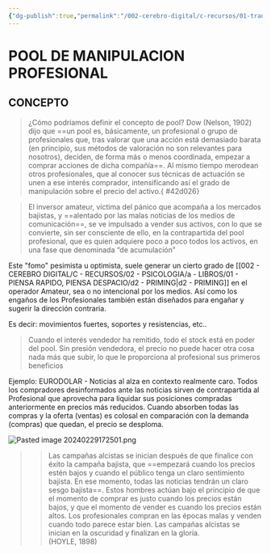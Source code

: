 ```yaml
---
{"dg-publish":true,"permalink":"/002-cerebro-digital/c-recursos/01-trading/a-libros/02-el-metodo-wyckoff/c-pool-de-manipulacion-profesional/"}
---
```


# POOL DE MANIPULACION PROFESIONAL

## CONCEPTO
>¿Cómo podríamos definir el concepto de pool? Dow (Nelson, 1902) dijo que ==un pool es, básicamente, un profesional o grupo de profesionales que, tras valorar que una acción está demasiado barata (en principio, sus métodos de valoración no son relevantes para nosotros), deciden, de forma más o menos coordinada, empezar a comprar acciones de dicha compañía==. Al mismo tiempo merodean otros profesionales, que al conocer sus técnicas de actuación se unen a ese interés comprador, intensificando así el grado de manipulación sobre el precio del activo.{ #42d026}


>El inversor amateur, víctima del pánico que acompaña a los mercados bajistas, y ==alentado por las malas noticias de los medios de comunicación==, se ve impulsado a vender sus activos, con lo que se convierte, sin ser consciente de ello, en la contrapartida del pool profesional, que es quien adquiere poco a poco todos los activos, en una fase que denominada “de acumulación”

Este "fomo" pesimista u optimista, suele generar un cierto grado de [[002 - CEREBRO DIGITAL/C - RECURSOS/02 - PSICOLOGIA/a - LIBROS/01 - PIENSA RAPIDO, PIENSA DESPACIO/d2 - PRIMING\|d2 - PRIMING]] en el operador Amateur, sea o no intencional por los medios. Así como los engaños de los Profesionales también están diseñados para engañar y sugerir la dirección contraria.

Es decir: movimientos fuertes, soportes y resistencias, etc..

>Cuando el interés vendedor ha remitido, todo el stock está en poder del pool. Sin presión vendedora, el precio no puede hacer otra cosa nada más que subir, lo que le proporciona al profesional sus primeros beneficios

Ejemplo:
EURODOLAR - Noticias al alza en contexto realmente caro. Todos los compradores desinformados ante las noticias sirven de contrapartida al Profesional que aprovecha para liquidar sus posiciones compradas anteriormente en precios más reducidos. Cuando absorben todas las compras y la oferta (ventas) es colosal en comparación con la demanda (compras) que quedan, el precio se desploma.

![Pasted image 20240229172501.png](/img/user/900%20-%20ANEXO/Pasted%20image%2020240229172501.png)

>>  Las campañas alcistas se inician después de que finalice con éxito la campaña bajista, que ==empezará cuando los precios estén bajos y cuando el público tenga un claro sentimiento bajista. En ese momento, todas las noticias tendrán un claro sesgo bajista==. 
>>Estos hombres actúan bajo el principio de que el momento de comprar es justo cuando los precios están bajos, y que el momento de vender es cuando los precios están altos. Los profesionales compran en las épocas malas y venden cuando todo parece estar bien. Las campañas alcistas se inician en la oscuridad y finalizan en la gloria.  
(HOYLE, 1898)

